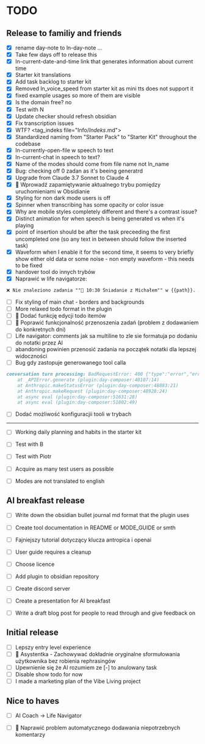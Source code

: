 # TODO

## Release to familiy and friends
- [x] rename day-note to ln-day-note ...
- [x] Take few days off to release this
- [x] ln-current-date-and-time link that generates information about current time
- [x] Starter kit translations
- [x] Add task backlog to starter kit
- [x] Removed ln_voice_speed from starter kit as mini tts does not support it
- [x] fixed example usages so more of them are visible
- [x] Is the domain free? no
- [x] Test with N
- [x] Update checker should refresh obsidian
- [x] Fix transcription issues
- [x] WTF? <tag_indeks file="Info/_Indeks_.md">
- [x] Standardized naming from "Starter Pack" to "Starter Kit" throughout the codebase
- [x] ln-currently-open-file w speech to text
- [x] ln-current-chat in speech to text?
- [x] Name of the modes should come from file name not ln_name
- [x] Bug: checking off 0 zadan as it's beeing generatrd
- [x] Upgrade from Claude 3.7 Sonnet to Claude 4
- [x] 🔄 Wprowadź zapamiętywanie aktualnego trybu pomiędzy uruchomieniami w Obsidianie
- [x] Styling for non dark mode users is off
- [x] Spinner when transcribing has some opacity or color issue
- [x] Why are mobile styles completely different and there's a contrast issue?
- [x] Distinct animation for when speech is being generated vs when it's playing
- [x] point of insertion should be after the task preceeding the first uncompleted one (so any text in between should follow the inserted task)
- [x] Waveform when I enable it for the second time, it seems to very briefly show either old data or some noise - non empty waveform - this needs to be fixed
- [x] handover tool do innych trybów
- [x] Naprawić w life navigatorze:
```markdown
❌ Nie znaleziono zadania ""🍳 10:30 Śniadanie z Michałem"" w {{path}}. Jeśli zadanie znajduje się w innym pliku, określ go w parametrze file_path.
```

- [ ] Fix styling of main chat - borders and backgrounds
- [ ] More relaxed todo format in the plugin
- [ ] 🔧 Dodać funkcję edycji todo itemów
- [ ] 🔧 Poprawić funkcjonalność przenoszenia zadań (problem z dodawaniem do konkretnych dni)
- [ ] Life navigator: comments jak sa multiline to zle sie formatuja po dodaniu do notatki przez AI
- [ ] abandoning powinien przenosić zadania na początek notatki dla lepszej widoczności
- [ ] Bug gdy zastopuje generowanego tool calla

```markdown
conversation turn processing: BadRequestError: 400 {"type":"error","error":{"type":"invalid_request_error","message":"messages.4: `tool_use` ids were found without `tool_result` blocks immediately after: toolu_016aY9VAzzsaK6mWENg3JN8L. Each `tool_use` block must have a corresponding `tool_result` block in the next message."}}
    at _APIError.generate (plugin:day-composer:48107:14)
    at Anthropic.makeStatusError (plugin:day-composer:48883:21)
    at Anthropic.makeRequest (plugin:day-composer:48928:24)
    at async eval (plugin:day-composer:51631:28)
    at async eval (plugin:day-composer:51802:49)
```

- [ ] Dodać możliwość konfiguracjii tooli w trybach




--------------------------------




- [ ] Working daily planning and habits in the starter kit

- [ ] Test with B
- [ ] Test with Piotr
- [ ] Acquire as many test users as possible

- [ ] Modes are not translated to english

## AI breakfast release

- [ ] Write down the obsidian bullet journal md format that the plugin uses
- [ ] Create tool documentation in README or MODE_GUIDE or smth


- [ ] Fajniejszy tutorial dotyczący klucza antropica i openai
- [ ] User guide requires a cleanup
- [ ] Choose licence
- [ ] Add plugin to obsidian repository
- [ ] Create discord server
- [ ] Create a presentation for AI breakfast
- [ ] Write a draft blog post for people to read through and give feedback on

## Initial release
- [ ] Lepszy entry level experience
- [ ] 📝 Asystentka - Zachowywać dokładnie oryginalne sformułowania użytkownika bez robienia rephrasingów
- [ ] Upewnienie się że AI rozumiem ze [-] to anulowany task
- [ ] Disable show todo for now
- [ ] I made a marketing plan of the Vibe Living project

## Nice to haves
- [ ] AI Coach -> Life Navigator
- [ ] 🐛 Naprawić problem automatycznego dodawania niepotrzebnych komentarzy

